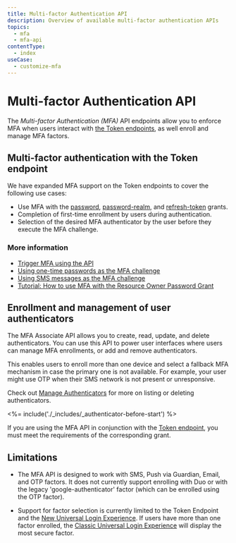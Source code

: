 ```yaml
---
title: Multi-factor Authentication API
description: Overview of available multi-factor authentication APIs
topics:
  - mfa
  - mfa-api
contentType:
  - index
useCase:
  - customize-mfa
---
```


# Multi-factor Authentication API

The <dfn data-key="multifactor-authentication">Multi-factor Authentication (MFA)</dfn> API endpoints allow you to enforce MFA when users interact with [the Token endpoints](/api/authentication#get-token), as well enroll and manage MFA factors.

## Multi-factor authentication with the Token endpoint

We have expanded MFA support on the Token endpoints to cover the following use cases:

* Use MFA with the [password](/api-auth/grant/password), [password-realm](/api-auth/grant/password#realm-support), and [refresh-token](/tokens/concepts/refresh-token/current#use-a-refresh-token) grants.
* Completion of first-time enrollment by users during authentication.
* Selection of the desired MFA authenticator by the user before they execute the MFA challenge.

### More information

* [Trigger MFA using the API](/multifactor-authentication/api/challenges)
* [Using one-time passwords as the MFA challenge](/multifactor-authentication/api/otp)
* [Using SMS messages as the MFA challenge](/multifactor-authentication/api/oob)
* [Tutorial: How to use MFA with the Resource Owner Password Grant](/api-auth/tutorials/multifactor-resource-owner-password)

## Enrollment and management of user authenticators

The MFA Associate API allows you to create, read, update, and delete authenticators. You can use this API to power user interfaces where users can manage MFA enrollments, or add and remove authenticators.

This enables users to enroll more than one device and select a fallback MFA mechanism in case the primary one is not available. For example, your user might use OTP when their SMS network is not present or unresponsive.

Check out [Manage Authenticators](/multifactor-authentication/api/manage) for more on listing or deleting authenticators.

<%= include('./_includes/_authenticator-before-start') %>

If you are using the MFA API in conjunction with the [Token endpoint](/api/authentication#get-token), you must meet the requirements of the corresponding grant.

## Limitations

* The MFA API is designed to work with SMS, Push via Guardian, Email, and OTP factors. It does not currently support enrolling with Duo or with the legacy 'google-authenticator' factor (which can be enrolled using the OTP factor).

-  Support for factor selection is currently limited to the Token Endpoint and the [New Universal Login Experience](/universal-login/new). If users have more than one factor enrolled, the [Classic Universal Login Experience](/universal-login/new) will display the most secure factor.

